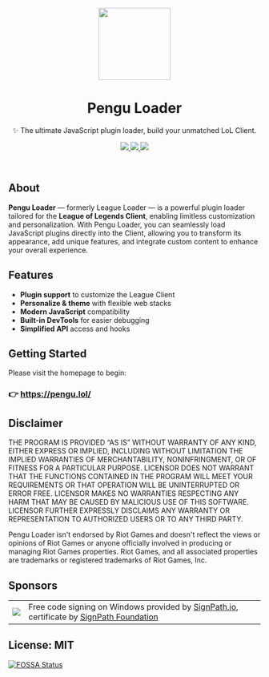 <br>

<div align="center">
  <a href="https://pengu.lol">
    <img src="https://i.imgur.com/kQOMxqS.jpg" width="144"/>
  </a>
  <h1 align="center">Pengu Loader</h1>
  <p align="center">
    ✨ The ultimate JavaScript plugin loader, build your unmatched LoL Client.
  </p>
  <p align="center">
    <a href="https://chat.pengu.lol">
      <img src ="https://img.shields.io/discord/1069483280438673418?style=for-the-badge&logo=discord&logoColor=white&color=5c5fff"/>
    </a>
    <a href="https://github.com/PenguLoader/PenguLoader/releases/latest">
      <img src="https://img.shields.io/github/downloads/PenguLoader/PenguLoader/total?style=for-the-badge" />
    </a>
    <a href="https://github.com/PenguLoader/PenguLoader">
      <img src="https://img.shields.io/github/stars/PenguLoader/PenguLoader.svg?style=for-the-badge&logo=github" />
    </a>
  </p>
</div>

<br>

## About

**Pengu Loader** — formerly League Loader — is a powerful plugin loader tailored for the **League of Legends Client**, enabling limitless customization and personalization.
With Pengu Loader, you can seamlessly load JavaScript plugins directly into the Client, allowing you to transform its appearance, add unique features, and integrate custom content to enhance your overall experience.

## Features

- **Plugin support** to customize the League Client
- **Personalize & theme** with flexible web stacks
- **Modern JavaScript** compatibility
- **Built-in DevTools** for easier debugging
- **Simplified API** access and hooks

## Getting Started

Please visit the homepage to begin:

### 👉 https://pengu.lol/

## Disclaimer

THE PROGRAM IS PROVIDED “AS IS” WITHOUT WARRANTY OF ANY KIND, EITHER EXPRESS OR IMPLIED, INCLUDING WITHOUT LIMITATION THE IMPLIED WARRANTIES OF MERCHANTABILITY, NONINFRINGMENT, OR OF FITNESS FOR A PARTICULAR PURPOSE. LICENSOR DOES NOT WARRANT THAT THE FUNCTIONS CONTAINED IN THE PROGRAM WILL MEET YOUR REQUIREMENTS OR THAT OPERATION WILL BE UNINTERRUPTED OR ERROR FREE. LICENSOR MAKES NO WARRANTIES RESPECTING ANY HARM THAT MAY BE CAUSED BY MALICIOUS USE OF THIS SOFTWARE. LICENSOR FURTHER EXPRESSLY DISCLAIMS ANY WARRANTY OR REPRESENTATION TO AUTHORIZED USERS OR TO ANY THIRD PARTY.

Pengu Loader isn't endorsed by Riot Games and doesn't reflect the views or opinions of Riot Games or anyone officially involved in producing or managing Riot Games properties. Riot Games, and all associated properties are trademarks or registered trademarks of Riot Games, Inc.

## Sponsors

<table>
  <tr>
    <td><img src="https://github.com/user-attachments/assets/58e9a6f4-6630-437d-a758-b284c0ed41e7" /></td>
    <td>Free code signing on Windows provided by <a href="https://about.signpath.io">SignPath.io</a>, certificate by <a href="https://signpath.org">SignPath Foundation</a></td>
  </tr>
</table>

## License: MIT

[![FOSSA Status](https://app.fossa.com/api/projects/git%2Bgithub.com%2Fnomi-san%2Fleague-loader.svg?type=large)](https://app.fossa.com/projects/git%2Bgithub.com%2Fnomi-san%2Fleague-loader?ref=badge_large)
